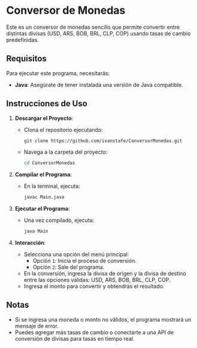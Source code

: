 # Conversor de Monedas

Este es un conversor de monedas sencillo que permite convertir entre distintas divisas (USD, ARS, BOB, BRL, CLP, COP) usando tasas de cambio predefinidas.

## Requisitos
Para ejecutar este programa, necesitarás:
- **Java**: Asegúrate de tener instalada una versión de Java compatible.

## Instrucciones de Uso
1. **Descargar el Proyecto**:
   - Clona el repositorio ejecutando:
     ```bash
     git clone https://github.com/ivanstafe/ConversorMonedas.git
     ```
   - Navega a la carpeta del proyecto:
     ```bash
     cd ConversorMonedas
     ```

2. **Compilar el Programa**:
   - En la terminal, ejecuta:
     ```bash
     javac Main.java
     ```

3. **Ejecutar el Programa**:
   - Una vez compilado, ejecuta:
     ```bash
     java Main
     ```

4. **Interacción**:
   - Selecciona una opción del menú principal:
     - Opción `1`: Inicia el proceso de conversión.
     - Opción `2`: Sale del programa.
   - En la conversión, ingresa la divisa de origen y la divisa de destino entre las opciones válidas: USD, ARS, BOB, BRL, CLP, COP.
   - Ingresa el monto para convertir y obtendrás el resultado.

## Notas
- Si se ingresa una moneda o monto no válidos, el programa mostrará un mensaje de error.
- Puedes agregar más tasas de cambio o conectarte a una API de conversión de divisas para tasas en tiempo real.

